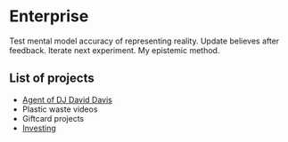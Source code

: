 # Enterprise
Test mental model accuracy of representing reality. Update believes after feedback. Iterate next experiment. My epistemic method.

## List of projects
* [Agent of DJ David Davis](http://www.daviddavis.nl)
* Plastic waste videos
* Giftcard projects
* [Investing](/capitalinvestments)